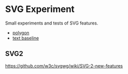SVG Experiment
==============

Small experiments and tests of SVG features.


* [polygon](./polygon/)
* [text baseline](text/baseline.svg)





SVG2
----

https://github.com/w3c/svgwg/wiki/SVG-2-new-features
